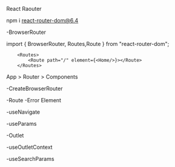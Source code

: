 React Raouter

npm i react-router-dom@6.4



-BrowserRouter 

import { BrowserRouter, Routes,Route } from "react-router-dom";

 <BrowserRouter>

        <Routes>
            <Route path="/" element={<Home/>}></Route>
        </Routes>    
 </BrowserRouter>        

App > Router > Components


-CreateBrowserRouter

-Route
  -Error Element


-useNavigate


-useParams


-Outlet


-useOutletContext


-useSearchParams
